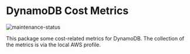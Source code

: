 # DynamoDB Cost Metrics

![maintenance-status](https://img.shields.io/badge/maintenance-experimental-blue.svg)

This package some cost-related metrics for DynamoDB.
The collection of the metrics is via the local AWS profile.
